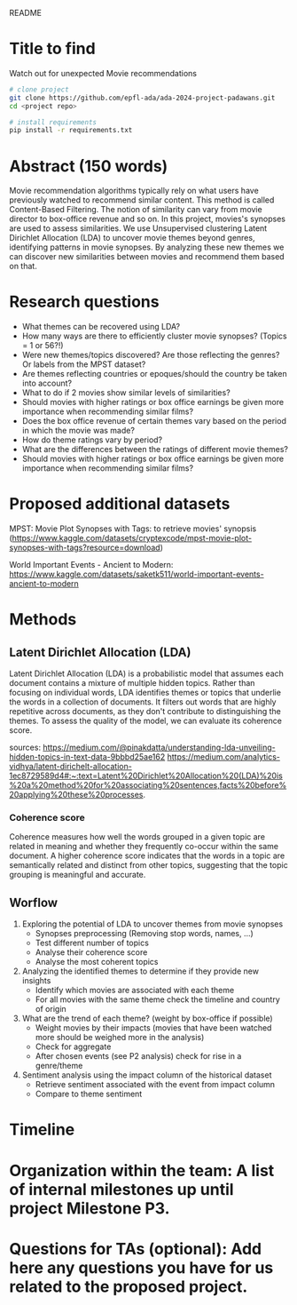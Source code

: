 README 
# Title to find
Watch out for unexpected Movie recommendations

```bash
# clone project
git clone https://github.com/epfl-ada/ada-2024-project-padawans.git
cd <project repo>

# install requirements
pip install -r requirements.txt
```


# Abstract (150 words)
Movie recommendation algorithms typically rely on what users have previously watched to recommend similar content. This method is called Content-Based Filtering. The notion of similarity can vary from movie director to box-office revenue and so on. In this project, movies's synopses are used to assess similarities. We use Unsupervised clustering Latent Dirichlet Allocation (LDA) to uncover movie themes beyond genres, identifying patterns in movie synopses. By analyzing these new themes we can discover new similarities between movies and recommend them based on that. 



# Research questions
+ What themes can be recovered using LDA?
+ How many ways are there to efficiently cluster movie synopses? (Topics = 1 or 56?!)
+ Were new themes/topics discovered? Are those reflecting the genres? Or labels from the MPST dataset?
+ Are themes reflecting countries or epoques/should the country be taken into account?
+ What to do if 2 movies show similar levels of similarities?
+ Should movies with higher ratings or box office earnings be given more importance when recommending similar films?
+ Does the box office revenue of certain themes vary based on the period in which the movie was made?
+ How do theme ratings vary by period?
+ What are the differences between the ratings of different movie themes?
+ Should movies with higher ratings or box office earnings be given more importance when recommending similar films?


# Proposed additional datasets
MPST: Movie Plot Synopses with Tags: to retrieve movies' synopsis (https://www.kaggle.com/datasets/cryptexcode/mpst-movie-plot-synopses-with-tags?resource=download)

World Important Events - Ancient to Modern: https://www.kaggle.com/datasets/saketk511/world-important-events-ancient-to-modern

# Methods
## Latent Dirichlet Allocation (LDA)
Latent Dirichlet Allocation (LDA) is a probabilistic model that assumes each document contains a mixture of multiple hidden topics. Rather than focusing on individual words, LDA identifies themes or topics that underlie the words in a collection of documents. It filters out words that are highly repetitive across documents, as they don't contribute to distinguishing the themes. To assess the quality of the model, we can evaluate its coherence score.

sources: 
https://medium.com/@pinakdatta/understanding-lda-unveiling-hidden-topics-in-text-data-9bbbd25ae162
https://medium.com/analytics-vidhya/latent-dirichelt-allocation-1ec8729589d4#:~:text=Latent%20Dirichlet%20Allocation%20(LDA)%20is%20a%20method%20for%20associating%20sentences,facts%20before%20applying%20these%20processes.

### Coherence score
Coherence measures how well the words grouped in a given topic are related in meaning and whether they frequently co-occur within the same document. A higher coherence score indicates that the words in a topic are semantically related and distinct from other topics, suggesting that the topic grouping is meaningful and accurate.


## Worflow
1. Exploring the potential of LDA to uncover themes from movie synopses
   + Synopses preprocessing (Removing stop words, names, ...)
   + Test different number of topics
   + Analyse their coherence score
   + Analyse the most coherent topics
2. Analyzing the identified themes to determine if they provide new insights
   + Identify which movies are associated with each theme
   + For all movies with the same theme check the timeline and country of origin
3. What are the trend of each theme? (weight by box-office if possible)
   + Weight movies by their impacts (movies that have been watched more should be weighed more in the analysis)
   + Check for aggregate
   + After chosen events (see P2 analysis) check for rise in a genre/theme
4. Sentiment analysis using the impact column of the historical dataset
   + Retrieve sentiment associated with the event from impact column
   + Compare to theme sentiment 
   
# Timeline
# Organization within the team: A list of internal milestones up until project Milestone P3.

# Questions for TAs (optional): Add here any questions you have for us related to the proposed project.
